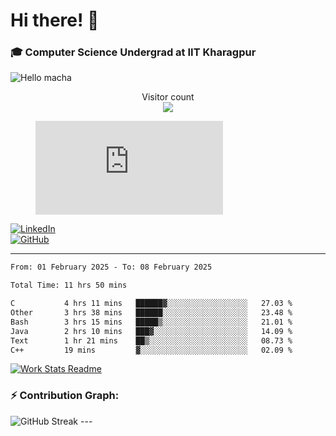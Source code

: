 # Hi there! 👋

### 🎓 Computer Science Undergrad at IIT Kharagpur

<img src="https://raw.githubusercontent.com/sagar-viradiya/sagar-viradiya/master/resources/banner.png" alt="Hello macha">

<p align="center"> 
  Visitor count<br>
  <img src="https://profile-counter.glitch.me/sesiii/count.svg" />
</p>

<figure><embed src="https://wakatime.com/share/@81d5e6c4-c575-43e6-9a9e-85ed25517f53/42cf003a-18dd-42ef-bded-df01146821f2.svg"></embed></figure>

[![LinkedIn](https://img.shields.io/badge/LinkedIn-0077B5?style=for-the-badge&logo=linkedin&logoColor=white)](https://www.linkedin.com/in/sesidadi)  
[![GitHub](https://img.shields.io/badge/GitHub-181717?style=for-the-badge&logo=github&logoColor=white)](https://github.com/sesiii)

---
<!--START_SECTION:waka-->

```txt
From: 01 February 2025 - To: 08 February 2025

Total Time: 11 hrs 50 mins

C           4 hrs 11 mins   ██████▓░░░░░░░░░░░░░░░░░░   27.03 %
Other       3 hrs 38 mins   ██████░░░░░░░░░░░░░░░░░░░   23.48 %
Bash        3 hrs 15 mins   █████▒░░░░░░░░░░░░░░░░░░░   21.01 %
Java        2 hrs 10 mins   ███▓░░░░░░░░░░░░░░░░░░░░░   14.09 %
Text        1 hr 21 mins    ██▒░░░░░░░░░░░░░░░░░░░░░░   08.73 %
C++         19 mins         ▓░░░░░░░░░░░░░░░░░░░░░░░░   02.09 %
```

<!--END_SECTION:waka-->


[![Work Stats Readme](https://github.com/sesiii/sesiii/actions/workflows/main.yml/badge.svg)](https://github.com/sesiii/sesiii/actions/workflows/main.yml)

### ⚡ Contribution Graph:

<img src="https://streak-stats.demolab.com/?user=sesiii&theme=radical" alt="GitHub Streak" />
---

